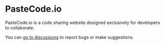 # PasteCode.io

PasteCode.io is a code sharing website designed exclusively for developers to collaborate.

You can [go to discussions](https://github.com/orgs/pastecodeio/discussions) to report bugs or make suggestions.
